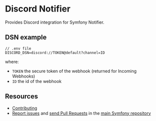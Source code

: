 Discord Notifier
================

Provides Discord integration for Symfony Notifier.

DSN example
-----------

```
// .env file
DISCORD_DSN=discord://TOKEN@default?channel=ID
```

where:
 - `TOKEN` the secure token of the webhook (returned for Incoming Webhooks)
 - `ID` the id of the webhook


Resources
---------

  * [Contributing](https://symfony.com/doc/current/contributing/index.html)
  * [Report issues](https://github.com/symfony/symfony/issues) and
    [send Pull Requests](https://github.com/symfony/symfony/pulls)
    in the [main Symfony repository](https://github.com/symfony/symfony)
